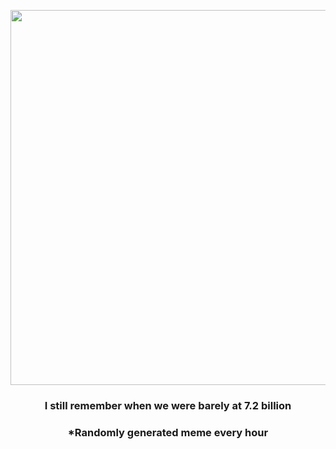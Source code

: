 <p align="center">
        <img src="https://i.redd.it/1keqieiex30a1.jpg" width="600" height="600">
        </p>
        <h3 align="center">I still remember when we were barely at 7.2 billion</h3>
        <h3 align="center">*Randomly generated meme every hour</h3>
    